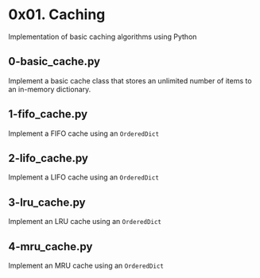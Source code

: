 # 0x01. Caching

Implementation of basic caching algorithms using Python

## 0-basic_cache.py

Implement a basic cache class that stores an unlimited number of items to
an in-memory dictionary.

## 1-fifo_cache.py

Implement a FIFO cache using an `OrderedDict`

## 2-lifo_cache.py

Implement a LIFO cache using an `OrderedDict`

## 3-lru_cache.py

Implement an LRU cache using an `OrderedDict`

## 4-mru_cache.py

Implement an MRU cache using an `OrderedDict`
